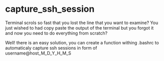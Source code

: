 # capture_ssh_session

Terminal scrols so fast that you lost the line that you want to examine?
You just wished to had copy paste the output of the terminal but you forgot it and now you need to do everything from scratch?

Well! there is an easy solution, you can create a function withing .bashrc to automaticaly capture ssh sessions in form of username@host_M_D_Y_H_M_S
